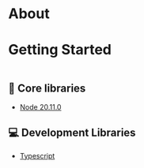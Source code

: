 # About

# Getting Started
```
```

## 🔧 Core libraries
- [Node 20.11.0](https://nodejs.org/en)

## 💻 Development Libraries
- [Typescript](https://www.typescriptlang.org/)
